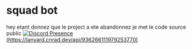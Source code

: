 # squad bot
hey etant donnez que le project a ete abandonnez je met le code source public
[![Discord Presence](https://cdn.discordapp.com/attachments/957991910172143708/959099307250810970/pp.jpg)(https://lanyard.cnrad.dev/api/936266111979253770)](https://discord.com/users/936266111979253770)
